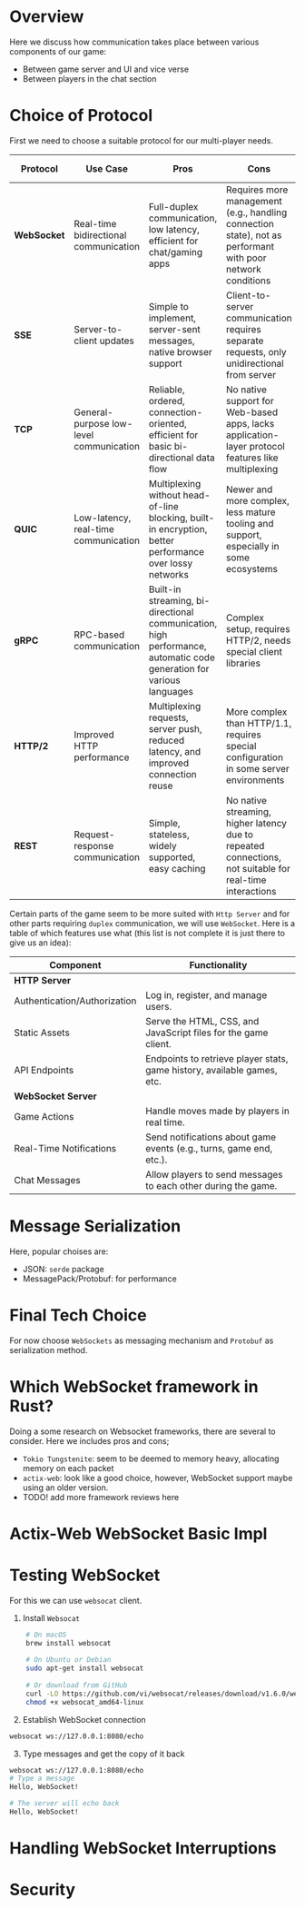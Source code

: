 # Overview

Here we discuss how communication takes place between various components of our game:
- Between game server and UI and vice verse
- Between players in the chat section

# Choice of Protocol

First we need to choose a suitable protocol for our multi-player needs.

| Protocol            | Use Case                               | Pros                                                                                                                                       | Cons                                                                                                             | Stream Support                    |
|---------------------|----------------------------------------|-------------------------------------------------------------------------------------------------------------------------------------------|------------------------------------------------------------------------------------------------------------------|-----------------------------------|
| **WebSocket**        | Real-time bidirectional communication  | Full-duplex communication, low latency, efficient for chat/gaming apps                                                                    | Requires more management (e.g., handling connection state), not as performant with poor network conditions       | Full-duplex streaming             |
| **SSE**              | Server-to-client updates               | Simple to implement, server-sent messages, native browser support                                                                          | Client-to-server communication requires separate requests, only unidirectional from server                       | Server-to-client streaming        |
| **TCP**              | General-purpose low-level communication | Reliable, ordered, connection-oriented, efficient for basic bi-directional data flow                                                       | No native support for Web-based apps, lacks application-layer protocol features like multiplexing                | Full-duplex streaming             |
| **QUIC**             | Low-latency, real-time communication   | Multiplexing without head-of-line blocking, built-in encryption, better performance over lossy networks                                    | Newer and more complex, less mature tooling and support, especially in some ecosystems                           | Full-duplex streaming             |
| **gRPC**             | RPC-based communication                | Built-in streaming, bi-directional communication, high performance, automatic code generation for various languages                        | Complex setup, requires HTTP/2, needs special client libraries                                                   | Full-duplex streaming             |
| **HTTP/2**           | Improved HTTP performance              | Multiplexing requests, server push, reduced latency, and improved connection reuse                                                          | More complex than HTTP/1.1, requires special configuration in some server environments                           | Server-to-client (server push)    |
| **REST**             | Request-response communication         | Simple, stateless, widely supported, easy caching                                                                                         | No native streaming, higher latency due to repeated connections, not suitable for real-time interactions         | No streaming                      |

Certain parts of the game seem to be more suited with `Http Server` and for other parts requiring `duplex` communication, we will use `WebSocket`.
Here is a table of which features use what (this list is not complete it is just there to give us an idea):

| Component        | Functionality                                                                                     |
|------------------|---------------------------------------------------------------------------------------------------|
| **HTTP Server**   |                                                                                                   |
| Authentication/Authorization | Log in, register, and manage users.                                                        |
| Static Assets     | Serve the HTML, CSS, and JavaScript files for the game client.                                   |
| API Endpoints     | Endpoints to retrieve player stats, game history, available games, etc.                           |
| **WebSocket Server** |                                                                                                 |
| Game Actions      | Handle moves made by players in real time.                                                       |
| Real-Time Notifications | Send notifications about game events (e.g., turns, game end, etc.).                          |
| Chat Messages     | Allow players to send messages to each other during the game.                                     |


# Message Serialization
Here, popular choises are:
- JSON: `serde` package
- MessagePack/Protobuf: for performance

# Final Tech Choice
For now choose `WebSockets` as messaging mechanism and `Protobuf` as serialization method.

# Which WebSocket framework in Rust?
Doing a some research on Websocket frameworks, there are several to consider. Here we includes pros and cons;

- `Tokio Tungstenite`: seem to be deemed to memory heavy, allocating memory on each packet
- `actix-web`: look like a good choice, however, WebSocket support maybe using an older version.
- TODO! add more framework reviews here

# Actix-Web WebSocket Basic Impl
# Testing WebSocket
For this we can use `websocat` client.

1. Install `Websocat`
```bash
    # On macOS
    brew install websocat
    
    # On Ubuntu or Debian
    sudo apt-get install websocat
    
    # Or download from GitHub
    curl -LO https://github.com/vi/websocat/releases/download/v1.6.0/websocat_amd64-linux
    chmod +x websocat_amd64-linux
```

2. Establish WebSocket connection
```bash
websocat ws://127.0.0.1:8080/echo 
```

3. Type messages and get the copy of it back
```bash
websocat ws://127.0.0.1:8080/echo
# Type a message
Hello, WebSocket!

# The server will echo back
Hello, WebSocket!
```



# Handling WebSocket Interruptions


# Security

